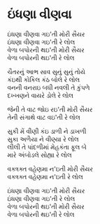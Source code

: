 # ઇંધણા વીણવા

ઇંધણા વીણવા ગઇ'તી મોરી સૈયર  
ઇંધણા વીણવા ગઇ'તી રે લોલ  
વેળા બપોરની થઇ'તી મોરી સૈયર  
વેળા બપોરની થઇ'તી રે લોલ  

ચૈતરનું આભ સાવ સુનું સુનું તોયે  
કંઇથી કોકિલ કંઠ બોલે રે લોલ  
વનની વનરાઇ બધી નવલી તે કુંપળે  
દખ્ખણને વાયરે ડોલે રે લોલ  

જેની તે વાટ જોઇ રઇ'તી મોરી સૈયર  
તેની સંગાથે વાટ વઇ'તી રે લોલ  

સુકી મેં વીણી કંઇ ડાળી ને ડાખળી  
સુકા અળૈયા ને વીણ્યા રે લોલ  
લીલી તે પાંદળીમાં મેહકંતા ફૂલ બે  
મારે અંબોડલે સોહ્યા રે લોલ  

વક્ત્રક્ત વહેણમા ન'ઇતી મોરી સૈયર  
વક્ત્રક્ત વહેણમા ન'ઇતી રે લોલ  

ઇંધણા વીણવા ગઇ'તી મોરી સૈયર  
ઇંધણા વીણવા ગઇ'તી રે લોલ  
વેળા બપોરની થઇ'તી મોરી સૈયર  
વેળા બપોરની થઇ'તી રે લોલ  
